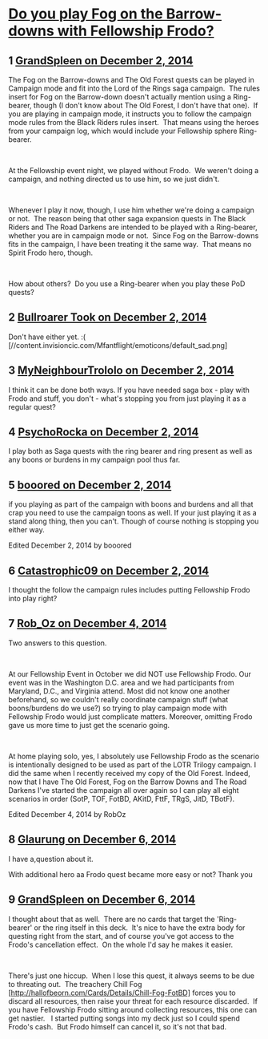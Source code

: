 # [Do you play Fog on the Barrow-downs with Fellowship Frodo?](https://community.fantasyflightgames.com/topic/128257-do-you-play-fog-on-the-barrow-downs-with-fellowship-frodo/)

## 1 [GrandSpleen on December 2, 2014](https://community.fantasyflightgames.com/topic/128257-do-you-play-fog-on-the-barrow-downs-with-fellowship-frodo/?do=findComment&comment=1353178)

The Fog on the Barrow-downs and The Old Forest quests can be played in Campaign mode and fit into the Lord of the Rings saga campaign.  The rules insert for Fog on the Barrow-down doesn't actually mention using a Ring-bearer, though (I don't know about The Old Forest, I don't have that one).  If you are playing in campaign mode, it instructs you to follow the campaign mode rules from the Black Riders rules insert.  That means using the heroes from your campaign log, which would include your Fellowship sphere Ring-bearer.

 

At the Fellowship event night, we played without Frodo.  We weren't doing a campaign, and nothing directed us to use him, so we just didn't.

 

Whenever I play it now, though, I use him whether we're doing a campaign or not.  The reason being that other saga expansion quests in The Black Riders and The Road Darkens are intended to be played with a Ring-bearer, whether you are in campaign mode or not.  Since Fog on the Barrow-downs fits in the campaign, I have been treating it the same way.  That means no Spirit Frodo hero, though.

 

How about others?  Do you use a Ring-bearer when you play these PoD quests?

## 2 [Bullroarer Took on December 2, 2014](https://community.fantasyflightgames.com/topic/128257-do-you-play-fog-on-the-barrow-downs-with-fellowship-frodo/?do=findComment&comment=1353211)

Don't have either yet. :( [//content.invisioncic.com/Mfantflight/emoticons/default_sad.png]

## 3 [MyNeighbourTrololo on December 2, 2014](https://community.fantasyflightgames.com/topic/128257-do-you-play-fog-on-the-barrow-downs-with-fellowship-frodo/?do=findComment&comment=1353212)

I think it can be done both ways. If you have needed saga box - play with Frodo and stuff, you don't - what's stopping you from just playing it as a regular quest?

## 4 [PsychoRocka on December 2, 2014](https://community.fantasyflightgames.com/topic/128257-do-you-play-fog-on-the-barrow-downs-with-fellowship-frodo/?do=findComment&comment=1353292)

I play both as Saga quests with the ring bearer and ring present as well as any boons or burdens in my campaign pool thus far.

## 5 [booored on December 2, 2014](https://community.fantasyflightgames.com/topic/128257-do-you-play-fog-on-the-barrow-downs-with-fellowship-frodo/?do=findComment&comment=1353304)

if you playing as part of the campaign with boons and burdens and all that crap you need to use the campaign toons as well. If your just playing it as a stand along thing, then you can't. Though of course nothing is stopping you either way.

Edited December 2, 2014 by booored

## 6 [Catastrophic09 on December 2, 2014](https://community.fantasyflightgames.com/topic/128257-do-you-play-fog-on-the-barrow-downs-with-fellowship-frodo/?do=findComment&comment=1353596)

I thought the follow the campaign rules includes putting Fellowship Frodo into play right?

## 7 [Rob_Oz on December 4, 2014](https://community.fantasyflightgames.com/topic/128257-do-you-play-fog-on-the-barrow-downs-with-fellowship-frodo/?do=findComment&comment=1356713)

Two answers to this question.

 

At our Fellowship Event in October we did NOT use Fellowship Frodo. Our event was in the Washington D.C. area and we had participants from Maryland, D.C., and Virginia attend. Most did not know one another beforehand, so we couldn't really coordinate campaign stuff (what boons/burdens do we use?) so trying to play campaign mode with Fellowship Frodo would just complicate matters. Moreover, omitting Frodo gave us more time to just get the scenario going.

 

At home playing solo, yes, I absolutely use Fellowship Frodo as the scenario is intentionally designed to be used as part of the LOTR Trilogy campaign. I did the same when I recently received my copy of the Old Forest. Indeed, now that I have The Old Forest, Fog on the Barrow Downs and The Road Darkens I've started the campaign all over again so I can play all eight scenarios in order (SotP, TOF, FotBD, AKitD, FttF, TRgS, JitD, TBotF).

Edited December 4, 2014 by RobOz

## 8 [Glaurung on December 6, 2014](https://community.fantasyflightgames.com/topic/128257-do-you-play-fog-on-the-barrow-downs-with-fellowship-frodo/?do=findComment&comment=1358488)

I have a,question about it.

With additional hero aa Frodo quest became more easy or not? Thank you

## 9 [GrandSpleen on December 6, 2014](https://community.fantasyflightgames.com/topic/128257-do-you-play-fog-on-the-barrow-downs-with-fellowship-frodo/?do=findComment&comment=1358631)

I thought about that as well.  There are no cards that target the 'Ring-bearer' or the ring itself in this deck.  It's nice to have the extra body for questing right from the start, and of course you've got access to the Frodo's cancellation effect.  On the whole I'd say he makes it easier.

 

There's just one hiccup.  When I lose this quest, it always seems to be due to threating out.  The treachery Chill Fog [http://hallofbeorn.com/Cards/Details/Chill-Fog-FotBD] forces you to discard all resources, then raise your threat for each resource discarded.  If you have Fellowship Frodo sitting around collecting resources, this one can get nastier.   I started putting songs into my deck just so I could spend Frodo's cash.  But Frodo himself can cancel it, so it's not that bad.

